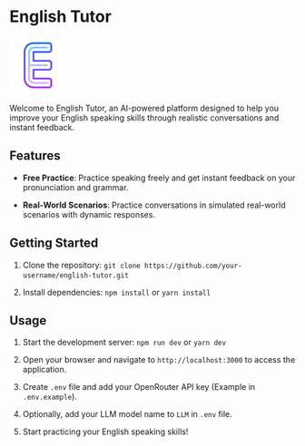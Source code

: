 # English Tutor

<img src="/public/logo.png" alt="English Tutor Logo" style="max-width: 100%;">

Welcome to English Tutor, an AI-powered platform designed to help you improve your English speaking skills through realistic conversations and instant feedback.

## Features

- **Free Practice**: Practice speaking freely and get instant feedback on your pronunciation and grammar.

- **Real-World Scenarios**: Practice conversations in simulated real-world scenarios with dynamic responses.

## Getting Started

1. Clone the repository: `git clone https://github.com/your-username/english-tutor.git`

2. Install dependencies: `npm install` or `yarn install`

## Usage

1. Start the development server: `npm run dev` or `yarn dev`

2. Open your browser and navigate to `http://localhost:3000` to access the application.

3. Create `.env` file and add your OpenRouter API key (Example in `.env.example`).

4. Optionally, add your LLM model name to `LLM` in `.env` file.

5. Start practicing your English speaking skills!
